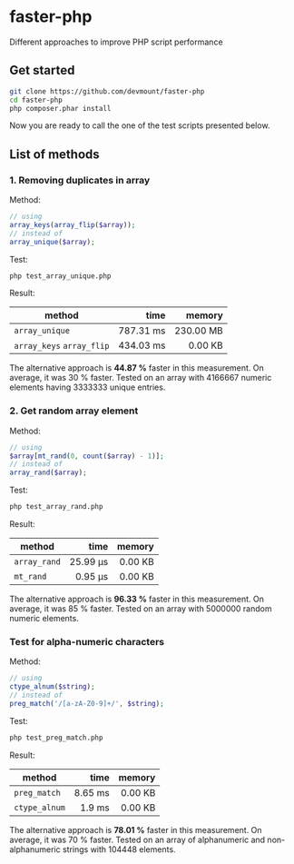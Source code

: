 # faster-php

Different approaches to improve PHP script performance

## Get started

```bash
git clone https://github.com/devmount/faster-php
cd faster-php
php composer.phar install
```

Now you are ready to call the one of the test scripts presented below.

## List of methods

### 1. Removing duplicates in array

Method:

```php
// using
array_keys(array_flip($array));
// instead of
array_unique($array);
```

Test:

```bash
php test_array_unique.php
```

Result:

| method | time | memory |
|--------|-----:|-------:|
| `array_unique` | 787.31 ms | 230.00 MB |
| `array_keys` `array_flip` | 434.03 ms | 0.00 KB |

The alternative approach is **44.87 %** faster in this measurement. On average, it was 30 % faster. Tested on an array with 4166667 numeric elements having 3333333 unique entries.

### 2. Get random array element

Method:

```php
// using
$array[mt_rand(0, count($array) - 1)];
// instead of
array_rand($array);
```

Test:

```bash
php test_array_rand.php
```

Result:

| method | time | memory |
|--------|-----:|-------:|
| `array_rand` | 25.99 μs | 0.00 KB |
| `mt_rand` | 0.95 μs | 0.00 KB |

The alternative approach is **96.33 %** faster in this measurement. On average, it was 85 % faster. Tested on an array with 5000000 random numeric elements.

### Test for alpha-numeric characters

Method:

```php
// using
ctype_alnum($string);
// instead of
preg_match('/[a-zA-Z0-9]+/', $string);
```

Test:

```bash
php test_preg_match.php
```

Result:

| method | time | memory |
|--------|-----:|-------:|
| `preg_match` | 8.65 ms | 0.00 KB |
| `ctype_alnum` | 1.9 ms | 0.00 KB |

The alternative approach is **78.01 %** faster in this measurement. On average, it was 70 % faster. Tested on an array of alphanumeric and non-alphanumeric strings with 104448 elements.
